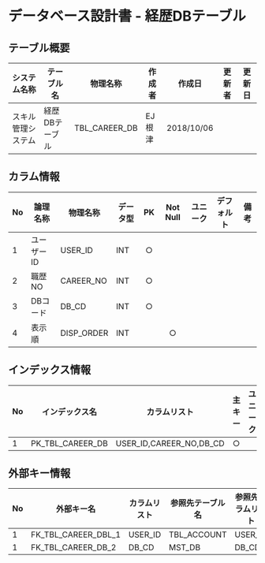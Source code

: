 # データベース設計書 - 経歴DBテーブル

## テーブル概要

|システム名称|テーブル名|物理名称|作成者|作成日|更新者|更新日  
|---|---|---|---|---|---|---|
|スキル管理システム|経歴DBテーブル|TBL_CAREER_DB|EJ根津|2018/10/06|

## カラム情報

|No|論理名称|物理名称|データ型|PK|Not Null|ユニーク|デフォルト|備考|  
|---|---|---|---|:-:|:-:|:-:|---|---|
|1|ユーザーID|USER_ID|INT|○|||||
|2|職歴NO|CAREER_NO|INT|○|||||
|3|DBコード|DB_CD|INT|○|||||
|4|表示順|DISP_ORDER|INT||○||||

## インデックス情報

|No|インデックス名|カラムリスト|主キー|ユニーク|備考|
|---|---|---|:-:|:-:|---|
|1|PK_TBL_CAREER_DB|USER_ID,CAREER_NO,DB_CD|○|||

## 外部キー情報

|No|外部キー名|カラムリスト|参照先テーブル名|参照先カラムリスト|備考|
|---|---|---|---|---|---|
|1|FK_TBL_CAREER_DBL_1|USER_ID|TBL_ACCOUNT|USER_ID||
|1|FK_TBL_CAREER_DB_2|DB_CD|MST_DB|DB_CD||

